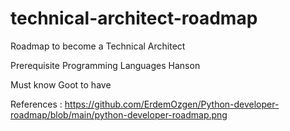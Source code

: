 # technical-architect-roadmap
Roadmap to become a Technical Architect

Prerequisite
Programming Languages 
Hanson

Must know
Goot to have

References :
https://github.com/ErdemOzgen/Python-developer-roadmap/blob/main/python-developer-roadmap.png
